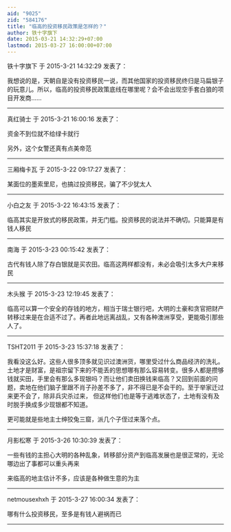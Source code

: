 ```yaml
---
aid: "9025"
zid: "584176"
title: "临高的投资移民政策是怎样的？"
author: 铁十字旗下
date: 2015-03-21 14:32:29+07:00
lastmod: 2015-03-27 16:00:00+07:00
---
```


铁十字旗下 于 2015-3-21 14:32:29 发表了：

我想说的是，天朝自是没有投资移民一说，而其他国家的投资移民终归是马扁银子的玩意儿。所以，临高的投资移民政策底线在哪里呢？会不会出现空手套白狼的项目开发商……

---

真红骑士 于 2015-3-21 16:00:16 发表了：

资金不到位就不给绿卡就行

另外，这个女警还真有点美帝范

---

三厢梅卡瓦 于 2015-3-22 09:17:27 发表了：

某面位的墨索里尼，也搞过投资移民，骗了不少犹太人

---

小白之友 于 2015-3-22 16:43:15 发表了：

临高其实是开放式的移民政策，并无门槛。投资移民的说法并不确切。只能算是有钱人移民

---

南海 于 2015-3-23 00:15:42 发表了：

古代有钱人除了存白银就是买农田。临高这两样都没有，未必会吸引太多大户来移民

---

木头猴 于 2015-3-23 12:19:45 发表了：

临高可以算一个安全的存钱的地方，相当于瑞士银行吧，大明的土豪和贪官把财产转移过来是在合适不过了。再者此地远离战乱，又有各种澳洲享受，更能吸引那些人了。

---

TSHT2011 于 2015-3-23 15:37:18 发表了：

我看没这么好。这些人很多顶多就见识过澳洲货，哪里受过什么商品经济的洗礼。土地才是财富，是祖宗留下来的不能丢的思想哪有那么容易转变。很多人都是攒够钱就买田，手里会有那么多现银吗？而让他们卖田换钱来临高？又回到前面的问题，卖地在他们脑子里跟不肖子孙差不多了，非不得已是不会干的。至于举家迁过来更不会了，除非兵灾杀过来， 但这样他们也是等于逃难状态了，土地有没有及时脱手换成多少现银都不知道。

更可能就是些地主士绅狡兔三窟，派几个子侄过来落个点。

---

月影松寒 于 2015-3-26 10:30:39 发表了：

一些有钱的主担心大明的各种乱象，转移部分资产到临高发展也是很正常的，无论哪边出了事都可以重头再来

来临高的地主估计不多，应该是各种做生意的为主

---

netmousexhxh 于 2015-3-27 16:00:34 发表了：

哪有什么投资移民，至多是有钱人避祸而已

---
